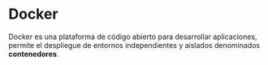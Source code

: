 # Docker
Docker es una plataforma de código abierto para desarrollar aplicaciones, permite el despliegue de entornos independientes y aislados denominados **contenedores**.

